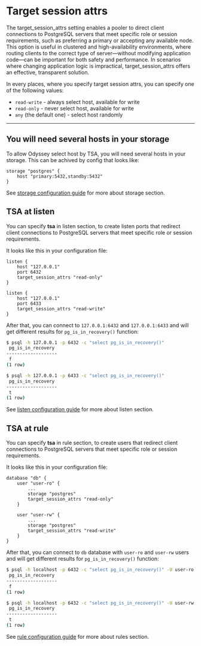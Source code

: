 # Target session attrs

The target_session_attrs setting enables a pooler to direct client connections
to PostgreSQL servers that meet specific role or session requirements, such as
preferring a primary or accepting any available node. This option is useful in
clustered and high-availability environments, where routing clients to the correct
type of server—without modifying application code—can be important for both safety
and performance. In scenarios where changing application logic is impractical, target_session_attrs offers an effective, transparent solution.

In every places, where you specify target session attrs, you can specify one of the following values:

- `read-write` - always select host, available for write
- `read-only` - never select host, available for write
- `any` (the default one) - select host randomly

----

## You will need several hosts in your storage

To allow Odyssey select host by TSA, you will need several hosts in your storage.
This can be achived by config that looks like:
```plaintext
storage "postgres" {
    host "primary:5432,standby:5432"
}
```
See [storage configuration guide](../configuration/storage.md)
for more about storage section.

## TSA at listen

You can specify **tsa** in listen section, to create listen ports
that redirect client connections to PostgreSQL servers that meet specific
role or session requirements.

It looks like this in your configuration file:
```plaintest
listen {
    host "127.0.0.1"
    port 6432
    target_session_attrs "read-only"
}

listen {
    host "127.0.0.1"
    port 6433
    target_session_attrs "read-write"
}
```

After that, you can connect to `127.0.0.1:6432` and `127.0.0.1:6433` and will
get different results for `pg_is_in_recovery()` function:

```sh
$ psql -h 127.0.0.1 -p 6432 -c "select pg_is_in_recovery()"
 pg_is_in_recovery
-------------------
 f
(1 row)

$ psql -h 127.0.0.1 -p 6433 -c "select pg_is_in_recovery()"
 pg_is_in_recovery
-------------------
 t
(1 row)
```

See [listen configuration guide](../configuration/listen.md)
for more about listen section.

## TSA at rule

You can specify **tsa** in rule section, to create users that redirect
client connections to PostgreSQL servers that meet specific role or session
requirements.

It looks like this in your configuration file:
```plaintest
database "db" {
    user "user-ro" {
        ...
        storage "postgres"
        target_session_attrs "read-only"
    }

    user "user-rw" {
        ...
        storage "postgres"
        target_session_attrs "read-write"
    }
}
```

After that, you can connect to `db` database with `user-ro` and `user-rw` users
and will get different results for `pg_is_in_recovery()` function:

```sh
$ psql -h localhost -p 6432 -c "select pg_is_in_recovery()" -U user-ro -d db
 pg_is_in_recovery
-------------------
 f
(1 row)

$ psql -h localhost -p 6432 -c "select pg_is_in_recovery()" -U user-rw -d db
 pg_is_in_recovery
-------------------
 t
(1 row)
```

See [rule configuration guide](../configuration/rules.md) for
more about rules section.

